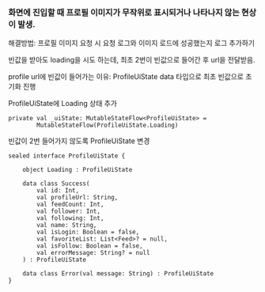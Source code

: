 ### 화면에 진입할 때 프로필 이미지가 무작위로 표시되거나 나타나지 않는 현상이 발생.

해결방법: 프로필 이미지 요청 시 요청 로그와 이미지 로드에 성공했는지 로그 추가하기

빈값을 받아도 loading을 시도 하는데, 최초 2번이 빈값으로 들어간 후 url을 전달받음.

profile url에 빈값이 들어가는 이유: ProfileUiState data 타입으로 최초 빈값으로 초기화 진행

ProfileUiState에 Loading 상태 추가
```
private val _uiState: MutableStateFlow<ProfileUiState> =
        MutableStateFlow(ProfileUiState.Loading)
```

빈값이 2번 들어가지 않도록 ProfileUiState 변경


```
sealed interface ProfileUiState {

    object Loading : ProfileUiState

    data class Success(
        val id: Int,
        val profileUrl: String,
        val feedCount: Int,
        val follower: Int,
        val following: Int,
        val name: String,
        val isLogin: Boolean = false,
        val favoriteList: List<Feed>? = null,
        val isFollow: Boolean = false,
        val errorMessage: String? = null
    ) : ProfileUiState

    data class Error(val message: String) : ProfileUiState
}
```